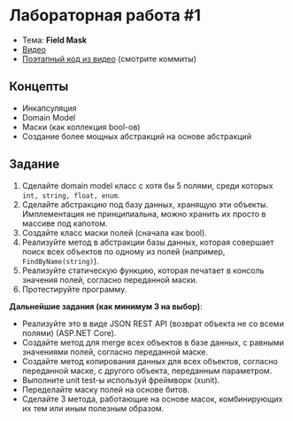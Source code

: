 # Лабораторная работа #1

- Тема: **Field Mask**
- [Видео](https://www.youtube.com/watch?v=BmdWiUEgwNw&list=PL4sUOB8DjVlXKTknA5IW75BGwcTw6PU3r&index=2)
- [Поэтапный код из видео](https://github.com/AntonC9018/uniCourse_csharp/pull/1) (смотрите коммиты)

## Концепты

- Инкапсуляция
- Domain Model
- Маски (как коллекция bool-ов)
- Создание более мощных абстракций на основе абстракций

## Задание

1. Сделайте domain model класс с хотя бы 5 полями, среди которых `int, string, float, enum`.
2. Сделайте абстракцию под базу данных, хранящую эти объекты. 
   Имплементация не принципиальна, можно хранить их просто в массиве под капотом.
3. Создайте класс маски полей (сначала как bool).
4. Реализуйте метод в абстракции базы данных, которая совершает поиск всех объектов по одному из полей (например, `FindByName(string)`).
5. Реализуйте статическую функцию, которая печатает в консоль значения полей, согласно переданной маски.
6. Протестируйте программу.

**Дальнейшие задания (как минимум 3 на выбор)**:

- Реализуйте это в виде JSON REST API (возврат объекта не со всеми полями) (ASP.NET Core). 
- Создайте метод для merge всех объектов в базе данных, с равными значениями полей, согласно переданной маске.
- Создайте метод копирования данных для всех объектов, согласно переданной маске, с другого объекта, переданным параметром.
- Выполните unit test-ы используй фреймворк (xunit).
- Переделайте маску полей на основе битов.
- Сделайте 3 метода, работающие на основе масок, комбинирующих их тем или иным полезным образом.
